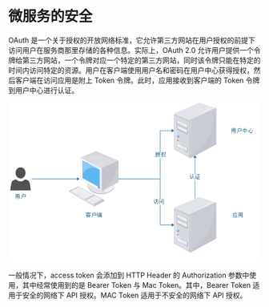 # 微服务的安全

OAuth 是一个关于授权的开放网络标准，它允许第三方网站在用户授权的前提下访问用户在服务商那里存储的各种信息。实际上，OAuth 2.0 允许用户提供一个令牌给第三方网站，一个令牌对应一个特定的第三方网站，同时该令牌只能在特定的时间内访问特定的资源。用户在客户端使用用户名和密码在用户中心获得授权，然后客户端在访问应用是附上 Token 令牌。此时，应用接收到客户端的 Token 令牌到用户中心进行认证。

![img](./img/201804100306001.png)

一般情况下，access token 会添加到 HTTP Header 的 Authorization 参数中使用，其中经常使用到的是 Bearer Token 与 Mac Token。其中，Bearer Token 适用于安全的网络下 API 授权。MAC Token 适用于不安全的网络下 API 授权。